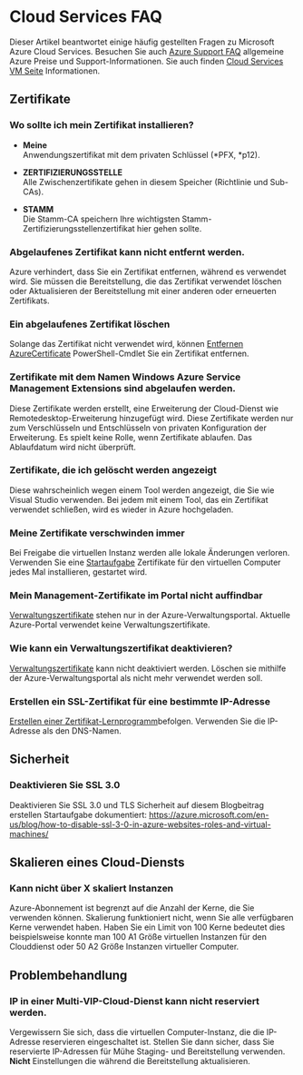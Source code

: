 <properties
    pageTitle="Cloud-Dienste häufig gestellte Fragen | Microsoft Azure"
    description="Häufig gestellte Fragen zum Cloud-Dienste."
    services="cloud-services"
    documentationCenter=""
    authors="Thraka"
    manager="timlt"
    editor=""/>

<tags
    ms.service="cloud-services"
    ms.workload="tbd"
    ms.tgt_pltfrm="na"
    ms.devlang="na"
    ms.topic="article"
    ms.date="08/19/2016"
    ms.author="adegeo"/>

# <a name="cloud-services-faq"></a>Cloud Services FAQ
Dieser Artikel beantwortet einige häufig gestellten Fragen zu Microsoft Azure Cloud Services. Besuchen Sie auch [Azure Support FAQ](http://go.microsoft.com/fwlink/?LinkID=185083) allgemeine Azure Preise und Support-Informationen. Sie auch finden [Cloud Services VM Seite](cloud-services-sizes-specs.md) Informationen.

## <a name="certificates"></a>Zertifikate

### <a name="where-should-i-install-my-certificate"></a>Wo sollte ich mein Zertifikat installieren?

- **Meine**  
Anwendungszertifikat mit dem privaten Schlüssel (\*PFX, \*p12).

- **ZERTIFIZIERUNGSSTELLE**  
Alle Zwischenzertifikate gehen in diesem Speicher (Richtlinie und Sub-CAs).

- **STAMM**  
Die Stamm-CA speichern Ihre wichtigsten Stamm-Zertifizierungsstellenzertifikat hier gehen sollte.

### <a name="i-cant-remove-expired-certificate"></a>Abgelaufenes Zertifikat kann nicht entfernt werden.

Azure verhindert, dass Sie ein Zertifikat entfernen, während es verwendet wird. Sie müssen die Bereitstellung, die das Zertifikat verwendet löschen oder Aktualisieren der Bereitstellung mit einer anderen oder erneuerten Zertifikats.

### <a name="delete-an-expired-certificate"></a>Ein abgelaufenes Zertifikat löschen

Solange das Zertifikat nicht verwendet wird, können [Entfernen AzureCertificate](https://msdn.microsoft.com/library/azure/mt589145.aspx) PowerShell-Cmdlet Sie ein Zertifikat entfernen.

### <a name="i-have-expired-certificates-named-windows-azure-service-management-for-extensions"></a>Zertifikate mit dem Namen Windows Azure Service Management Extensions sind abgelaufen werden.

Diese Zertifikate werden erstellt, eine Erweiterung der Cloud-Dienst wie Remotedesktop-Erweiterung hinzugefügt wird. Diese Zertifikate werden nur zum Verschlüsseln und Entschlüsseln von privaten Konfiguration der Erweiterung. Es spielt keine Rolle, wenn Zertifikate ablaufen. Das Ablaufdatum wird nicht überprüft.

### <a name="certificates-i-have-deleted-keep-reappearing"></a>Zertifikate, die ich gelöscht werden angezeigt

Diese wahrscheinlich wegen einem Tool werden angezeigt, die Sie wie Visual Studio verwenden. Bei jedem mit einem Tool, das ein Zertifikat verwendet schließen, wird es wieder in Azure hochgeladen.

### <a name="my-certificates-keep-disappearing"></a>Meine Zertifikate verschwinden immer

Bei Freigabe die virtuellen Instanz werden alle lokale Änderungen verloren. Verwenden Sie eine [Startaufgabe](cloud-services-startup-tasks.md) Zertifikate für den virtuellen Computer jedes Mal installieren, gestartet wird.

### <a name="i-cannot-find-my-management-certificates-in-the-portal"></a>Mein Management-Zertifikate im Portal nicht auffindbar

[Verwaltungszertifikate](..\azure-api-management-certs.md) stehen nur in der Azure-Verwaltungsportal. Aktuelle Azure-Portal verwendet keine Verwaltungszertifikate. 

### <a name="how-can-i-disable-a-management-certificate"></a>Wie kann ein Verwaltungszertifikat deaktivieren?

[Verwaltungszertifikate](..\azure-api-management-certs.md) kann nicht deaktiviert werden. Löschen sie mithilfe der Azure-Verwaltungsportal als nicht mehr verwendet werden soll.

### <a name="how-do-i-create-an-ssl-certificate-for-a-specific-ip-address"></a>Erstellen ein SSL-Zertifikat für eine bestimmte IP-Adresse

[Erstellen einer Zertifikat-Lernprogramm](cloud-services-certs-create.md)befolgen. Verwenden Sie die IP-Adresse als den DNS-Namen.

## <a name="security"></a>Sicherheit

### <a name="disable-ssl-30"></a>Deaktivieren Sie SSL 3.0

Deaktivieren Sie SSL 3.0 und TLS Sicherheit auf diesem Blogbeitrag erstellen Startaufgabe dokumentiert: https://azure.microsoft.com/en-us/blog/how-to-disable-ssl-3-0-in-azure-websites-roles-and-virtual-machines/

## <a name="scale-a-cloud-service"></a>Skalieren eines Cloud-Diensts

### <a name="i-cannot-scale-beyond-x-instances"></a>Kann nicht über X skaliert Instanzen

Azure-Abonnement ist begrenzt auf die Anzahl der Kerne, die Sie verwenden können. Skalierung funktioniert nicht, wenn Sie alle verfügbaren Kerne verwendet haben. Haben Sie ein Limit von 100 Kerne bedeutet dies beispielsweise konnte man 100 A1 Größe virtuellen Instanzen für den Clouddienst oder 50 A2 Größe Instanzen virtueller Computer.

## <a name="troubleshooting"></a>Problembehandlung

### <a name="i-cant-reserve-an-ip-in-a-multi-vip-cloud-service"></a>IP in einer Multi-VIP-Cloud-Dienst kann nicht reserviert werden.

Vergewissern Sie sich, dass die virtuellen Computer-Instanz, die die IP-Adresse reservieren eingeschaltet ist. Stellen Sie dann sicher, dass Sie reservierte IP-Adressen für Mühe Staging- und Bereitstellung verwenden. **Nicht** Einstellungen die während die Bereitstellung aktualisieren.

